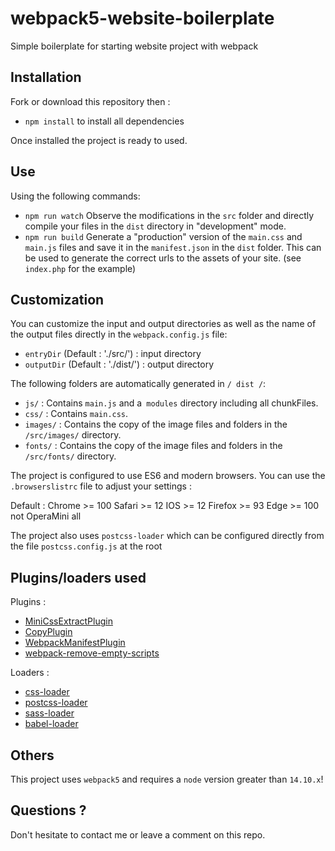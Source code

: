 # webpack5-website-boilerplate
Simple boilerplate for starting website project with webpack

## Installation

Fork or download this repository then :

- `npm install` to install all dependencies

Once installed the project is ready to used.

## Use

Using the following commands:

- `npm run watch` Observe the modifications in the `src` folder and directly compile your files in the `dist` directory in "development" mode.
- `npm run build` Generate a "production" version of the `main.css` and `main.js` files and save it in the `manifest.json` in the `dist` folder. This can be used to generate the correct urls to the assets of your site. (see `index.php` for the example)

## Customization

You can customize the input and output directories as well as the name of the output files directly in the `webpack.config.js` file:

- `entryDir` (Default : './src/') : input directory
- `outputDir` (Default : './dist/') : output directory

The following folders are automatically generated in `/ dist /`:

- `js/` : Contains `main.js` and a` modules` directory including all chunkFiles.
- `css/` : Contains `main.css`.
- `images/` : Contains the copy of the image files and folders in the `/src/images/` directory.
- `fonts/` :  Contains the copy of the image files and folders in the `/src/fonts/` directory.

The project is configured to use ES6 and modern browsers. You can use the `.browserslistrc` file to adjust your settings :

Default :
Chrome >= 100
Safari >= 12
IOS >= 12
Firefox >= 93
Edge >= 100
not OperaMini all

The project also uses `postcss-loader` which can be configured directly from the file `postcss.config.js` at the root

## Plugins/loaders used

Plugins : 
- [MiniCssExtractPlugin](https://www.npmjs.com/package/mini-css-extract-plugin)
- [CopyPlugin](https://www.npmjs.com/package/copy-webpack-plugin)
- [WebpackManifestPlugin](https://www.npmjs.com/package/webpack-manifest-plugin)
- [webpack-remove-empty-scripts](https://www.npmjs.com/package/webpack-remove-empty-scripts)

Loaders : 
- [css-loader](https://www.npmjs.com/package/css-loader)
- [postcss-loader](https://www.npmjs.com/package/postcss-loader)
- [sass-loader](https://www.npmjs.com/package/sass-loader)
- [babel-loader](https://www.npmjs.com/package/babel-loader)

## Others

This project uses `webpack5` and requires a `node` version greater than `14.10.x`!

## Questions ?

Don't hesitate to contact me or leave a comment on this repo.
